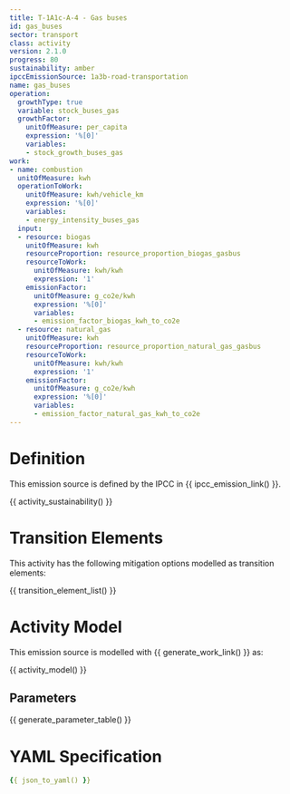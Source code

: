 ```yaml
---
title: T-1A1c-A-4 - Gas buses
id: gas_buses
sector: transport
class: activity
version: 2.1.0
progress: 80
sustainability: amber
ipccEmissionSource: 1a3b-road-transportation
name: gas_buses
operation:
  growthType: true
  variable: stock_buses_gas
  growthFactor:
    unitOfMeasure: per_capita
    expression: '%[0]'
    variables:
    - stock_growth_buses_gas
work:
- name: combustion
  unitOfMeasure: kwh
  operationToWork:
    unitOfMeasure: kwh/vehicle_km
    expression: '%[0]'
    variables:
    - energy_intensity_buses_gas
  input:
  - resource: biogas
    unitOfMeasure: kwh
    resourceProportion: resource_proportion_biogas_gasbus
    resourceToWork:
      unitOfMeasure: kwh/kwh
      expression: '1'
    emissionFactor:
      unitOfMeasure: g_co2e/kwh
      expression: '%[0]'
      variables:
      - emission_factor_biogas_kwh_to_co2e
  - resource: natural_gas
    unitOfMeasure: kwh
    resourceProportion: resource_proportion_natural_gas_gasbus
    resourceToWork:
      unitOfMeasure: kwh/kwh
      expression: '1'
    emissionFactor:
      unitOfMeasure: g_co2e/kwh
      expression: '%[0]'
      variables:
      - emission_factor_natural_gas_kwh_to_co2e
---
```

# Definition
This emission source is defined by the IPCC in {{ ipcc_emission_link() }}.

{{ activity_sustainability() }}

# Transition Elements

This activity has the following mitigation options modelled as transition elements:

{{ transition_element_list() }}

# Activity Model
This emission source is modelled with {{ generate_work_link() }} as:

{{ activity_model() }}

## Parameters

{{ generate_parameter_table() }}

# YAML Specification

```yaml
{{ json_to_yaml() }}
```